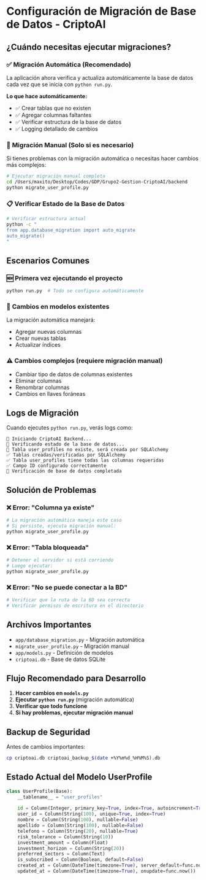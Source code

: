 # Configuración de Migración de Base de Datos - CriptoAI

## ¿Cuándo necesitas ejecutar migraciones?

### ✅ **Migración Automática** (Recomendado)
La aplicación ahora verifica y actualiza automáticamente la base de datos cada vez que se inicia con `python run.py`.

**Lo que hace automáticamente:**
- ✅ Crear tablas que no existen
- ✅ Agregar columnas faltantes
- ✅ Verificar estructura de la base de datos
- ✅ Logging detallado de cambios

### 🔧 **Migración Manual** (Solo si es necesario)

Si tienes problemas con la migración automática o necesitas hacer cambios más complejos:

```bash
# Ejecutar migración manual completa
cd /Users/maxito/Desktop/Codes/GDP/Grupo2-Gestion-CriptoAI/backend
python migrate_user_profile.py
```

### 📋 **Verificar Estado de la Base de Datos**

```bash
# Verificar estructura actual
python -c "
from app.database_migration import auto_migrate
auto_migrate()
"
```

## Escenarios Comunes

### 🆕 **Primera vez ejecutando el proyecto**
```bash
python run.py  # Todo se configura automáticamente
```

### 🔄 **Cambios en modelos existentes**
La migración automática manejará:
- Agregar nuevas columnas
- Crear nuevas tablas
- Actualizar índices

### ⚠️ **Cambios complejos** (requiere migración manual)
- Cambiar tipo de datos de columnas existentes
- Eliminar columnas
- Renombrar columnas
- Cambios en llaves foráneas

## Logs de Migración

Cuando ejecutes `python run.py`, verás logs como:

```
🚀 Iniciando CriptoAI Backend...
🔄 Verificando estado de la base de datos...
📝 Tabla user_profiles no existe, será creada por SQLAlchemy
✅ Tablas creadas/verificadas por SQLAlchemy
✅ Tabla user_profiles tiene todas las columnas requeridas
✅ Campo ID configurado correctamente
🎉 Verificación de base de datos completada
```

## Solución de Problemas

### ❌ Error: "Columna ya existe"
```bash
# La migración automática maneja este caso
# Si persiste, ejecuta migración manual:
python migrate_user_profile.py
```

### ❌ Error: "Tabla bloqueada"
```bash
# Detener el servidor si está corriendo
# Luego ejecutar:
python migrate_user_profile.py
```

### ❌ Error: "No se puede conectar a la BD"
```bash
# Verificar que la ruta de la BD sea correcta
# Verificar permisos de escritura en el directorio
```

## Archivos Importantes

- `app/database_migration.py` - Migración automática
- `migrate_user_profile.py` - Migración manual
- `app/models.py` - Definición de modelos
- `criptoai.db` - Base de datos SQLite

## Flujo Recomendado para Desarrollo

1. **Hacer cambios en `models.py`**
2. **Ejecutar `python run.py`** (migración automática)
3. **Verificar que todo funcione**
4. **Si hay problemas, ejecutar migración manual**

## Backup de Seguridad

Antes de cambios importantes:
```bash
cp criptoai.db criptoai_backup_$(date +%Y%m%d_%H%M%S).db
```

## Estado Actual del Modelo UserProfile

```python
class UserProfile(Base):
    __tablename__ = "user_profiles"
    
    id = Column(Integer, primary_key=True, index=True, autoincrement=True)  # ✅ Autogenerado
    user_id = Column(String(100), unique=True, index=True)                 # ✅ Único
    nombre = Column(String(100), nullable=False)                           # ✅ Nuevo campo
    apellido = Column(String(100), nullable=False)                         # ✅ Nuevo campo  
    telefono = Column(String(20), nullable=True)                           # ✅ Nuevo campo
    risk_tolerance = Column(String(10))                                    # ✅ Existente
    investment_amount = Column(Float)                                      # ✅ Existente
    investment_horizon = Column(String(20))                                # ✅ Existente
    preferred_sectors = Column(Text)                                       # ✅ Existente
    is_subscribed = Column(Boolean, default=False)                        # ✅ Existente
    created_at = Column(DateTime(timezone=True), server_default=func.now()) # ✅ Existente
    updated_at = Column(DateTime(timezone=True), onupdate=func.now())       # ✅ Existente
```
